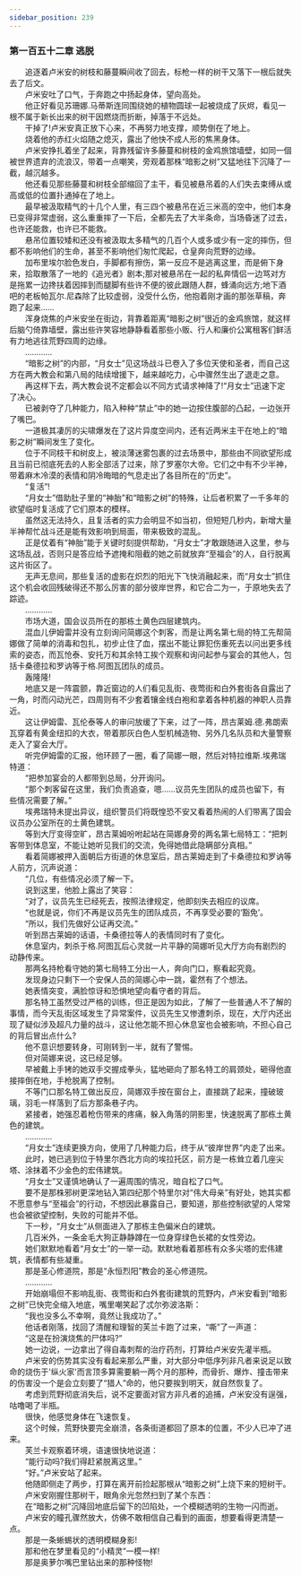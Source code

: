 ```yaml
---
sidebar_position: 239
---
```

### 第一百五十二章 逃脱  


　　追逐着卢米安的树枝和藤蔓瞬间收了回去，标枪一样的树干又落下一根后就失去了后文。  
　　卢米安吐了口气，于奔跑之中扬起身体，望向高处。  
　　他正好看见苏珊娜.马蒂斯连同围绕她的植物圆球一起被烧成了灰烬，看见一根不属于新长出来的树干因燃烧而折断，掉落于不远处。  
　　干掉了!卢米安真正放下心来，不再努力地支撑，顺势倒在了地上。  
　　烧着他的赤红火焰随之熄灭，露出了他快不成人形的焦黑身体。  
　　卢米安挣扎着坐了起来，背靠残留许多藤蔓和树枝的金鸡旅馆墙壁，如同一個被世界遗弃的流浪汉，带着一点嘲笑，旁观着那株“暗影之树”又猛地往下沉降了一截，越沉越多。  
　　他还看见那些藤蔓和树枝全部缩回了主干，看见被悬吊着的人们失去束缚从或高或低的位置扑通掉在了地上。  
　　最早被汲取精气的十几个人里，有三四个被悬吊在近三米高的空中，他们本身已变得非常虚弱，这么重重摔了一下后，全都先去了大半条命，当场昏迷了过去，也许还能救，也许已不能救。  
　　悬吊位置较矮和还没有被汲取太多精气的几百个人或多或少有一定的摔伤，但都不影响他们的生命，甚至不影响他们匆忙爬起，仓皇奔向荒野的边缘。  
　　加布里埃尔脸色发白，手脚都有擦伤，第一反应不是逃离这里，而是俯下身来，拾取散落了一地的《追光者》剧本;那对被悬吊在一起的私奔情侣一边骂对方是拖累一边搀扶着因摔到而腿脚有些许不便的彼此跟随人群，蜂涌向远方;地下酒吧的老板帕瓦尔.尼森除了比较虚弱，没受什么伤，他抱着刚才画的那张草稿，奔跑了起来……  
　　浑身烧焦的卢米安坐在街边，背靠着距离“暗影之树”很近的金鸡旅馆，就这样后脑勺倚靠墙壁，露出些许笑容地静静看着那些小贩、行人和廉价公寓租客们鲜活有力地逃往荒野四周的边缘。  
　　…………  
　　“暗影之树”的内部，“月女士”见这场战斗已卷入了多位天使和圣者，而自己这方在两大教会和第八局的陆续增援下，越来越吃力，心中骤然生出了退走之意。  
　　再这样下去，两大教会说不定都会以不同方式请求神降了!“月女士”迅速下定了决心。  
　　已被剥夺了几种能力，陷入种种“禁止”中的她一边按住腹部的凸起，一边张开了嘴巴。  
　　一道极其凄厉的尖啸爆发在了这片异度空间内，还有近两米主干在地上的“暗影之树”瞬间发生了变化。  
　　位于不同枝干和树皮上，被淡薄迷雾包裹的过去场景中，那些由不同欲望形成且当前已彻底死去的人影全部活了过来，除了罗塞尔大帝。它们之中有不少半神，带着麻木冷漠的表情和阴冷晦暗的气息走出了各目所在的“历史”。  
　　“复活”!  
　　“月女士”借助肚子里的“神胎”和“暗影之树”的特殊，让后者积累了一千多年的欲望临时复活成了它们原本的模样。  
　　虽然这无法持久，且复活者的实力会明显不如当初，但短短几秒内，新增大量半神帮忙战斗还是能有效影响到局面，带来极致的混乱。  
　　正是仗着有“神胎”能于关键时刻提供帮助，“月女士”才敢跟随进入这里，参与这场乱战，否则只是答应给予遮掩和阻截的她之前就放弃“至福会”的人，自行脱离这片街区了。  
　　无声无息间，那些复活的虚影在炽烈的阳光下飞快消融起来，而“月女士”抓住这个机会收回残破得还不那么厉害的部分彼岸世界，和它合二为一，于原地失去了踪迹。  
　　…………  
　　市场大道，国会议员所在的那栋土黄色四层建筑内。  
　　混血儿伊姆雷并没有立刻询问简娜这个刺客，而是让两名第七局的特工先帮简娜做了简单的消毒和包扎，初步止住了血，摆出不能让罪犯伤重死去以问出更多线索的姿态，而瓦怆泰、安托万和其余特工挨个观察和询问起参与宴会的其他人，包括卡桑德拉和罗讷等于格.阿图瓦团队的成员。  
　　轰隆隆!  
　　地底又是一阵震颤，靠近窗边的人们看见乱街、夜莺街和白外套街各自露出了一角，时而闪动光芒，四周则有不少套着镶金线白袍和拿着各种机器的神职人员靠近。  
　　这让伊姆雷、瓦伦泰等人的审问放缓了下来，过了一阵，昂古莱姆.德.弗朗索瓦穿着有黄金纽扣的大衣，带着那灰白色人型机械造物、另外几名队员和大量警察走入了宴会大厅。  
　　听完伊姆雷的汇报，他环顾了一圈，看了简娜一眼，然后对特拉维斯.埃弗瑞特道：  
　　“把参加宴会的人都带到总局，分开询问。  
　　“那个刺客留在这里，我们负责追查，嗯……议员先生团队的成员也留下，有些情况需要了解。”  
　　埃弗瑞特未提出异议，组织警员们将既惶恐不安又看着热闹的人们带离了国会议员办公室所在的土黄色建筑。  
　　等到大厅变得空旷，昂古莱姆吩咐起站在简娜身旁的两名第七局特工：“把刺客带到体息室，不能让她听见我们的交流，免得她借此隐瞒部分真相。”  
　　看着简娜被押入面朝后方街道的休息室后，昂古莱姆走到了卡桑德拉和罗讷等人前方，沉声说道：  
　　“几位，有些情况必须了解一下。  
　　说到这里，他脸上露出了笑容：  
　　“对了，议员先生已经死去，按照法律规定，他即刻失去相应的议席。  
　　“也就是说，你们不再是议员先生的团队成员，不再享受必要的‘豁免’。  
　　“所以，我们先做好公证再交流。”  
　　听到昂古莱姆的话语，卡桑德拉等人的表情同时有了变化。  
　　休息室内，刺杀于格.阿图瓦后心灵就一片平静的简娜听见大厅方向有剧烈的动静传来。  
　　那两名持枪看守她的第七局特工分出一人，奔向门口，察看起究竟。  
　　发现身边只剩下一个安保人员的简娜心中一跳，霍然有了个想法。  
　　她表情突变，满脸惊讶和恐惧地望向看守者的背后。  
　　那名特工虽然受过严格的训练，但正是因为如此，了解了一些普通人不了解的事情，而今天乱街区域发生了异常案件，议员先生又惨遭刺杀，现在，大厅内还出现了疑似涉及超凡力量的战斗，这让他怎能不担心休息室也会被影响，不担心自己的背后冒出点什么?  
　　他不意识想要转身，可刚转到一半，就有了警惕。  
　　但对简娜来说，这已经足够。  
　　早被戴上手铐的她双手交握成拳头，猛地砸向了那名特工的肩颈处，砸得他直接摔倒在地，手枪脱离了控制。  
　　不等门口那名特工做出反应，简娜双手按在窗台上，直接跳了起来，撞破玻璃，羽毛一样落到了后方那条巷子内。  
　　紧接者，她强忍着枪伤带来的疼痛，躲入角落的阴影里，快速脱离了那栋土黄色的建筑。  
　　…………  
　　“月女士”连续更换方向，使用了几种能力后，终于从“彼岸世界”内走了出来。  
　　此时，她已逃到位于特里尔西北方向的埃拉托区，前方是一栋耸立着几座尖塔、涂抹着不少金色的宏伟建筑。  
　　“月女士”又谨慎地确认了一遍周围的情况，暗自松了口气。  
　　要不是那株邪树更深地钻入第四纪那个特里尔对“伟大母亲”有好处，她其实都不愿意参与“至福会”的行动，不想因此暴露自己，要知道，那些控制欲望的人常常也会被欲望控制，失败的可能并不低。  
　　下一秒，“月女士”从侧面进入了那栋主色偏米白的建筑。  
　　几百米外，一条金毛大狗正静静蹲在一位身穿绿色长裙的女性旁边。  
　　她们默默地看着“月女士”的一举一动。默默地看着那栋有众多尖塔的宏伟建筑，表情都有些凝重。  
　　那是圣心修道院，那是“永恒烈阳”教会的圣心修道院。  
　　…………  
　　开始崩塌但不影响乱街、夜莺街和白外套街建筑的荒野内，卢米安看到“暗影之树”已快完全缩入地底，嘴里嘲笑起了忒尔弥波洛斯：  
　　“我也没多么不幸啊，竟然让我成功了。”  
　　他话者刚落，找回了清醒和理智的芙兰卡跑了过来，“嘶”了一声道：  
　　“这是在扮演烧焦的尸体吗?”  
　　她一边说，一边拿出了得自毒刺帮的治疗药剂，打算给卢米安先灌半瓶。  
　　卢米安的伤势其实没有看起来那么严重，对大部分中低序列非凡者来说足以致命的烧伤于'纵火家'而言顶多算需要躺一两个月的那种，而骨折、爆炸、撞击带来的伤害没一个是会立刻要了“猎人”命的，他只要挨到明天，就自然恢复了。  
　　考虑到荒野彻底消失后，说不定要面对官方非凡者的追捕，卢米安没有逞强，咕噜喝了半瓶。  
　　很快，他感觉身体在飞速恢复。  
　　这个时候，荒野快要完全崩溃，各条街道都回了原本的位置，不少人已冲了进来。  
　　芙兰卡观察着环境，语速很快地说道：  
　　“能行动吗?我们得赶紧脱离这里。”  
　　“好。”卢米安站了起来。  
　　他随即侧走了两步，打算在离开前捡起那根从“暗影之树”上烧下来的短树干。  
　　卢米安刚握住那树干，眼角余光忽然扫到了某个东西：  
　　在“暗影之树”沉降回地底后留下的凹陷处，一个模糊透明的生物一闪而逝。  
　　卢米安的瞳孔骤然放大，仿佛不敢相信自己看到的画面，想要看得更清楚一点。  
　　那是一条蜥蜴状的透明模糊身影!  
　　那和他在梦里看见的“小精灵”一模一样!  
　　那是奥萝尔嘴巴里钻出来的那种怪物!  
